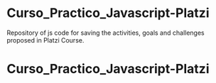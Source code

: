 # Curso_Practico_Javascript-Platzi

Repository of js code for saving the activities, goals and challenges proposed in Platzi Course.
# Curso_Practico_Javascript-Platzi
